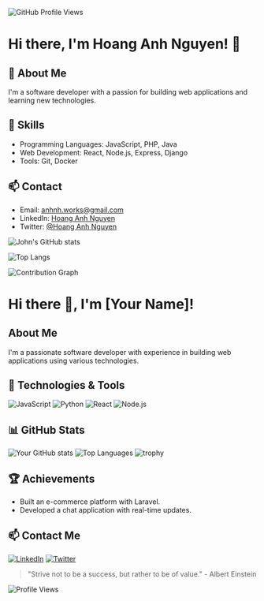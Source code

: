 ![GitHub Profile Views](https://komarev.com/ghpvc/?username=yourusername&color=blue)

# Hi there, I'm Hoang Anh Nguyen! 👋

## 🚀 About Me

I'm a software developer with a passion for building web applications and learning new technologies.

## 🔧 Skills

- Programming Languages: JavaScript, PHP, Java
- Web Development: React, Node.js, Express, Django
- Tools: Git, Docker

## 📫 Contact

- Email: anhnh.works@gmail.com
- LinkedIn: [Hoang Anh Nguyen]()
- Twitter: [@Hoang Anh Nguyen]()

![John's GitHub stats](https://github-readme-stats.vercel.app/api?username=yourusername&show_icons=true&theme=radical)

![Top Langs](https://github-readme-stats.vercel.app/api/top-langs/?username=yourusername&layout=compact&theme=radical)

![Contribution Graph](https://activity-graph.herokuapp.com/graph?username=yourusername&theme=react-dark)


# Hi there 👋, I'm [Your Name]!

## About Me
I'm a passionate software developer with experience in building web applications using various technologies.

## 🔧 Technologies & Tools
![JavaScript](https://img.shields.io/badge/-JavaScript-333333?style=flat&logo=javascript)
![Python](https://img.shields.io/badge/-Python-333333?style=flat&logo=python)
![React](https://img.shields.io/badge/-React-333333?style=flat&logo=react)
![Node.js](https://img.shields.io/badge/-Node.js-333333?style=flat&logo=node.js)

## 📊 GitHub Stats
![Your GitHub stats](https://github-readme-stats.vercel.app/api?username=your-username&show_icons=true&theme=radical)
![Top Languages](https://github-readme-stats.vercel.app/api/top-langs/?username=your-username&layout=compact&theme=radical)
![trophy](https://github-profile-trophy.vercel.app/?username=your-username)

## 🏆 Achievements
- Built an e-commerce platform with Laravel.
- Developed a chat application with real-time updates.

## 📫 Contact Me
[![LinkedIn](https://img.shields.io/badge/-LinkedIn-333333?style=flat&logo=linkedin)](https://www.linkedin.com/in/your-linkedin/)
[![Twitter](https://img.shields.io/badge/-Twitter-333333?style=flat&logo=twitter)](https://twitter.com/your-twitter/)

> "Strive not to be a success, but rather to be of value." - Albert Einstein

![Profile Views](https://komarev.com/ghpvc/?username=your-username)
